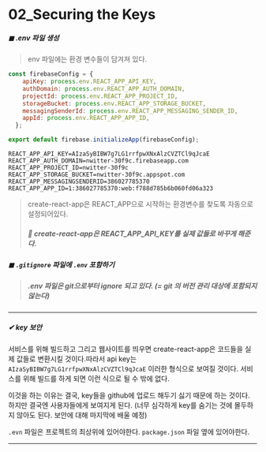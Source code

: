 # 02_Securing the Keys

##### ◼ .env 파일 생성 

> env 파일에는 환경 변수들이 담겨져 있다. 

```javascript
const firebaseConfig = {
    apiKey: process.env.REACT_APP_API_KEY,
    authDomain: process.env.REACT_APP_AUTH_DOMAIN, 
    projectId: process.env.REACT_APP_PROJECT_ID, 
    storageBucket: process.env.REACT_APP_STORAGE_BUCKET,
    messagingSenderId: process.env.REACT_APP_MESSAGING_SENDER_ID,
    appId: process.env.REACT_APP_APP_ID,
  };

export default firebase.initializeApp(firebaseConfig);
```

```
REACT_APP_API_KEY=AIzaSyBIBW7g7LG1rrfpwXNxAlzCVZTCl9qJcaE
REACT_APP_AUTH_DOMAIN=nwitter-30f9c.firebaseapp.com
REACT_APP_PROJECT_ID=nwitter-30f9c
REACT_APP_STORAGE_BUCKET=nwitter-30f9c.appspot.com
REACT_APP_MESSAGINGSENDERID=386027785370
REACT_APP_APP_ID=1:386027785370:web:f788d785b6b060fd06a323
```

> create-react-app은 REACT_APP으로 시작하는 환경변수를 찾도록 자동으로 설정되어있다. 
>
> ##### 🤔 create-react-app은 REACT_APP_API_KEY를 실제 값들로 바꾸게 해준다. 



##### ◼ `.gitignore` 파일에 `.env` 포함하기 

> ##### .env 파일은 git으로부터 ignore 되고 있다. (= git 의 버전 관리 대상에 포함되지 않는다)



---

##### ✔ key 보안

서비스를 위해 빌드하고 그리고 웹사이트를 띄우면 create-react-app은 코드들을 실제 값들로 변환시킬 것이다.따라서 api key는  `AIzaSyBIBW7g7LG1rrfpwXNxAlzCVZTCl9qJcaE` 이러한 형식으로 보여질 것이다. 
서비스를 위해 빌드를 하게 되면 이런 식으로 될 수 밖에 없다. 

이것을 하는 이유는 결국, key들을 github에 업로드 해두기 싫기 때문에 하는 것이다. 하지만 결국엔 사용자들에게 보여지게 된다. (너무 심각하게 key를 숨기는 것에 몰두하지 않아도 된다. 보안에 대해 마지막에 배울 예정)

`.evn` 파일은 프로젝트의 최상위에 있어야한다. `package.json` 파일 옆에 있어야한다. 

---

